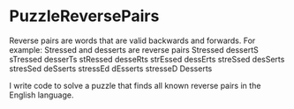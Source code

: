 # PuzzleReversePairs
Reverse pairs are words that are valid backwards and forwards.
For example: Stressed and desserts are reverse pairs
Stressed dessertS
sTressed desserTs
stRessed desseRts
strEssed dessErts
streSsed desSerts
stresSed deSserts
stressEd dEsserts
stresseD Desserts

I write code to solve a puzzle that finds all known reverse pairs in the English language.
